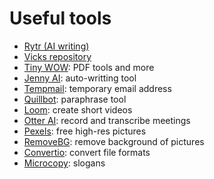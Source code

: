 # Useful tools

- [Rytr (AI writing)](https://rytr.me/)
- [Vicks repository](https://beu.is/vicks)
- [Tiny WOW](https://tinywow.com/): PDF tools and more
- [Jenny AI](https://jenni.ai/): auto-writting tool
- [Tempmail](https://temp-mail.org/en/): temporary email address
- [Quillbot](https://temp-mail.org/en/): paraphrase tool
- [Loom](https://www.loom.com/): create short videos
- [Otter AI](https://otter.ai/): record and transcribe meetings
- [Pexels](https://www.pexels.com/): free high-res pictures
- [RemoveBG](https://www.remove.bg/): remove background of pictures
- [Convertio](https://convertio.co/): convert file formats
- [Microcopy](https://www.microcopy.me/): slogans
